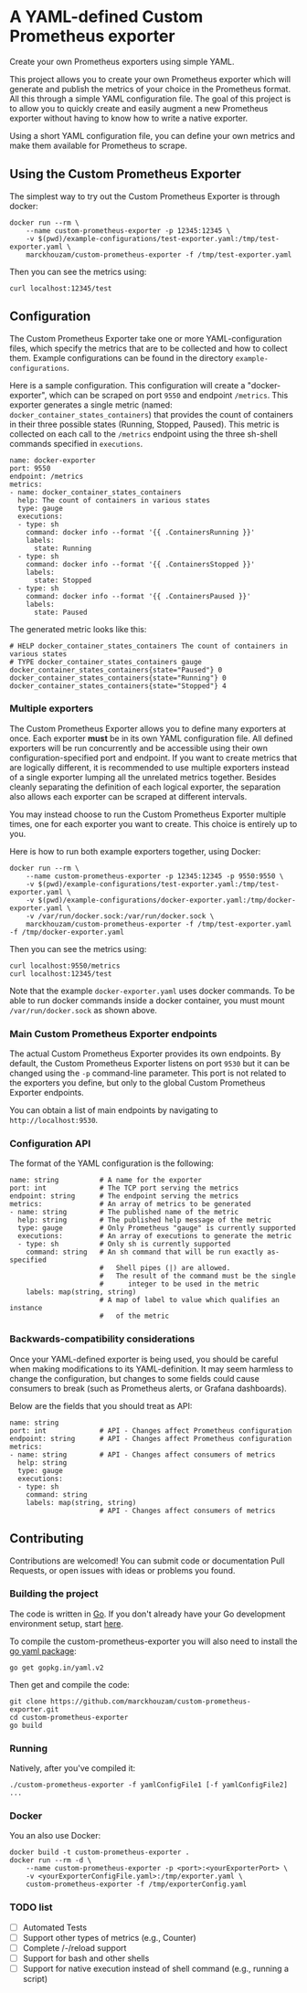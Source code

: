 # A YAML-defined Custom Prometheus exporter

Create your own Prometheus exporters using simple YAML.

This project allows you to create your own Prometheus exporter which will generate and publish the metrics of your choice in the Prometheus format.  All this through a simple YAML configuration file.  The goal of this project is to allow you to quickly create and easily augment a new Prometheus exporter without having to know how to write a native exporter.

Using a short YAML configuration file, you can define your own metrics and make them available for Prometheus to scrape.

## Using the Custom Prometheus Exporter

The simplest way to try out the Custom Prometheus Exporter is through docker:

```
docker run --rm \
    --name custom-prometheus-exporter -p 12345:12345 \
    -v $(pwd)/example-configurations/test-exporter.yaml:/tmp/test-exporter.yaml \
    marckhouzam/custom-prometheus-exporter -f /tmp/test-exporter.yaml
```
Then you can see the metrics using:
```
curl localhost:12345/test
```

## Configuration

The Custom Prometheus Exporter take one or more YAML-configuration files, which specify the metrics that are to be collected and how to collect them.  Example configurations can be found in the directory ```example-configurations```.

Here is a sample configuration.  This configuration will create a "docker-exporter", which can be scraped on port ```9550``` and endpoint ```/metrics```.  This exporter generates a single metric (named: ```docker_container_states_containers```) that provides the count of containers in their three possible states (Running, Stopped, Paused). This metric is collected on each call to the ```/metrics``` endpoint using the three sh-shell commands specified in ```executions```.

```
name: docker-exporter
port: 9550
endpoint: /metrics
metrics:
- name: docker_container_states_containers
  help: The count of containers in various states
  type: gauge
  executions:
  - type: sh
    command: docker info --format '{{ .ContainersRunning }}'
    labels:
      state: Running
  - type: sh
    command: docker info --format '{{ .ContainersStopped }}'
    labels:
      state: Stopped
  - type: sh
    command: docker info --format '{{ .ContainersPaused }}'
    labels:
      state: Paused
```

The generated metric looks like this:

```
# HELP docker_container_states_containers The count of containers in various states
# TYPE docker_container_states_containers gauge
docker_container_states_containers{state="Paused"} 0
docker_container_states_containers{state="Running"} 0
docker_container_states_containers{state="Stopped"} 4
```

### Multiple exporters

The Custom Prometheus Exporter allows you to define many exporters at once. Each exporter **must** be in its own YAML configuration file. All defined exporters will be run concurrently and be accessible using their own configuration-specified port and endpoint.  If you want to create metrics that are logically different, it is recommended to use multiple exporters instead of a single exporter lumping all the unrelated metrics together.  Besides cleanly separating the definition of each logical exporter, the separation also allows each exporter can be scraped at different intervals.

You may instead choose to run the Custom Prometheus Exporter multiple times, one for each exporter you want to create.  This choice is entirely up to you.

Here is how to run both example exporters together, using Docker:

```
docker run --rm \
    --name custom-prometheus-exporter -p 12345:12345 -p 9550:9550 \
    -v $(pwd)/example-configurations/test-exporter.yaml:/tmp/test-exporter.yaml \
    -v $(pwd)/example-configurations/docker-exporter.yaml:/tmp/docker-exporter.yaml \
    -v /var/run/docker.sock:/var/run/docker.sock \
    marckhouzam/custom-prometheus-exporter -f /tmp/test-exporter.yaml -f /tmp/docker-exporter.yaml
```
Then you can see the metrics using:
```
curl localhost:9550/metrics
curl localhost:12345/test
```
Note that the example ```docker-exporter.yaml``` uses docker commands.  To be able to run docker commands inside a docker container, you must mount ```/var/run/docker.sock``` as shown above.

### Main Custom Prometheus Exporter endpoints

The actual Custom Prometheus Exporter provides its own endpoints.  By default, the Custom Prometheus Exporter listens on port ```9530``` but it can be changed using the ```-p``` command-line parameter.  This port is not related to the exporters you define, but only to the global Custom Prometheus Exporter endpoints.

You can obtain a list of main endpoints by navigating to ```http://localhost:9530```.

### Configuration API

The format of the YAML configuration is the following:

```
name: string          # A name for the exporter
port: int             # The TCP port serving the metrics
endpoint: string      # The endpoint serving the metrics
metrics:              # An array of metrics to be generated
- name: string        # The published name of the metric
  help: string        # The published help message of the metric
  type: gauge         # Only Prometheus "gauge" is currently supported
  executions:         # An array of executions to generate the metric
  - type: sh          # Only sh is currently supported
    command: string   # An sh command that will be run exactly as-specified
                      #   Shell pipes (|) are allowed.
                      #   The result of the command must be the single
                      #      integer to be used in the metric
    labels: map(string, string)
                      # A map of label to value which qualifies an instance
                      #   of the metric
```

### Backwards-compatibility considerations

Once your YAML-defined exporter is being used, you should be careful when making modifications to its YAML-definition.  It may seem harmless to change the configuration, but changes to some fields could cause consumers to break (such as Prometheus alerts, or Grafana dashboards).

Below are the fields that you should treat as API:
```
name: string
port: int             # API - Changes affect Prometheus configuration
endpoint: string      # API - Changes affect Prometheus configuration
metrics:
- name: string        # API - Changes affect consumers of metrics
  help: string
  type: gauge
  executions:
  - type: sh
    command: string
    labels: map(string, string)
                      # API - Changes affect consumers of metrics
```

## Contributing

Contributions are welcomed!  You can submit code or documentation Pull Requests, or open issues with ideas or problems you found.

### Building the project

The code is written in [Go](https://tour.golang.org).  If you don't already have your Go development environment setup, start [here](https://golang.org/doc/install
).

To compile the custom-prometheus-exporter you will also need to install the [go yaml package](https://github.com/go-yaml/yaml):

```
go get gopkg.in/yaml.v2
```

Then get and compile the code:
```
git clone https://github.com/marckhouzam/custom-prometheus-exporter.git
cd custom-prometheus-exporter
go build
```
### Running

Natively, after you've compiled it:
```
./custom-prometheus-exporter -f yamlConfigFile1 [-f yamlConfigFile2] ...
```

### Docker
You an also use Docker:
```
docker build -t custom-prometheus-exporter .
docker run --rm -d \
    --name custom-prometheus-exporter -p <port>:<yourExporterPort> \
    -v <yourExporterConfigFile.yaml>:/tmp/exporter.yaml \
    custom-prometheus-exporter -f /tmp/exporterConfig.yaml
```

### TODO list

- [ ] Automated Tests
- [ ] Support other types of metrics (e.g., Counter)
- [ ] Complete /-/reload support
- [ ] Support for bash and other shells
- [ ] Support for native execution instead of shell command (e.g., running a script)
